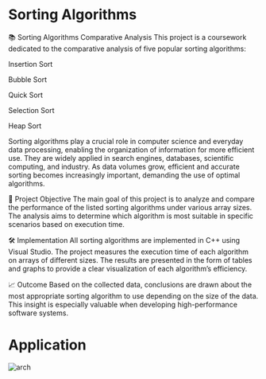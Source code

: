 # Sorting Algorithms

📚 Sorting Algorithms Comparative Analysis
This project is a coursework dedicated to the comparative analysis of five popular sorting algorithms:

Insertion Sort

Bubble Sort

Quick Sort

Selection Sort

Heap Sort

Sorting algorithms play a crucial role in computer science and everyday data processing, enabling the organization of information for more efficient use. They are widely applied in search engines, databases, scientific computing, and industry. As data volumes grow, efficient and accurate sorting becomes increasingly important, demanding the use of optimal algorithms.

🎯 Project Objective
The main goal of this project is to analyze and compare the performance of the listed sorting algorithms under various array sizes. The analysis aims to determine which algorithm is most suitable in specific scenarios based on execution time.

🛠 Implementation
All sorting algorithms are implemented in C++ using Visual Studio. The project measures the execution time of each algorithm on arrays of different sizes. The results are presented in the form of tables and graphs to provide a clear visualization of each algorithm’s efficiency.

📈 Outcome
Based on the collected data, conclusions are drawn about the most appropriate sorting algorithm to use depending on the size of the data. This insight is especially valuable when developing high-performance software systems.

# Application

![arch](https://github.com/user-attachments/assets/d3cad695-20bf-4127-8bc7-2764e571730c)
